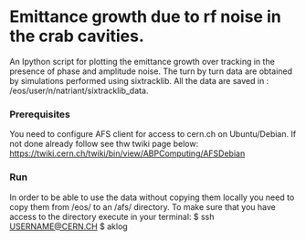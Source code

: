 # Emittance growth due to rf noise in the crab cavities.
An Ipython script for plotting the emittance growth over tracking in the presence of phase and amplitude noise.
The turn by turn data are obtained by simulations performed using sixtracklib. 
All the data are saved in : /eos/user/n/natriant/sixtracklib_data.

### Prerequisites
You need to configure AFS client for access to cern.ch on Ubuntu/Debian. If not done already follow see thw twiki page below:
https://twiki.cern.ch/twiki/bin/view/ABPComputing/AFSDebian

### Run
In order to be able to use the data without copying them locally you need to copy them from /eos/ to an /afs/ directory.
To make sure that you have access to the directory execute in your terminal:
$ ssh USERNAME@CERN.CH
$ aklog
